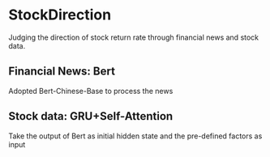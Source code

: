 # StockDirection
Judging the direction of stock return rate through financial news and stock data.

## Financial News: Bert
Adopted Bert-Chinese-Base to process the news

## Stock data: GRU+Self-Attention
Take the output of Bert as initial hidden state and the pre-defined factors as input
